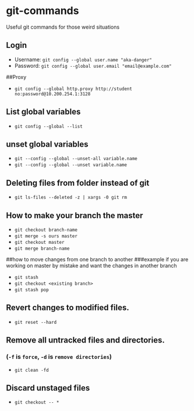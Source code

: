 # git-commands
Useful git commands for those weird situations

## Login
- Username: `git config --global user.name "aka-danger" `
- Password: `git config --global user.email "email@example.com" `

##Proxy
- `git config --global http.proxy http://student no:password@10.200.254.1:3128`

## List global variables
- `git config --global --list`

## unset global variables
- `git --config --global --unset-all variable.name`
- `git --config --global --unset variable.name`

## Deleting files from folder instead of git 
- `git ls-files --deleted -z | xargs -0 git rm`

## How to make your branch the master
- `git checkout branch-name`
- `git merge -s ours master`
- `git checkout master`
- `git merge branch-name`

##how to move changes from one branch to another 
###example if you are working on master by mistake and want the changes in another branch
- `git stash`
- `git checkout <existing branch>`
- `git stash pop`

## Revert changes to modified files.
- `git reset --hard`

## Remove all untracked files and directories. 
### (`-f` is `force`, `-d` is `remove directories`)
- `git clean -fd`

## Discard unstaged files
- `git checkout -- *`
